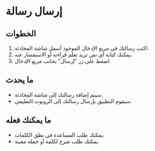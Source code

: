 # إرسال رسالة

## الخطوات

1. اكتب رسالتك في مربع الإدخال الموجود أسفل شاشة المحادثة.
2. يمكنك كتابة أي نص تريد تعلم قراءته أو الاستفسار عنه.
3. اضغط على زر "إرسال" بجانب مربع الإدخال.

## ما يحدث

- سيتم إضافة رسالتك إلى شاشة المحادثة.
- سيقوم التطبيق بإرسال رسالتك إلى الروبوت التعليمي.

## ما يمكنك فعله

- يمكنك طلب المساعدة في نطق الكلمات.
- يمكنك طلب شرح لكلمة أو جملة معينة.